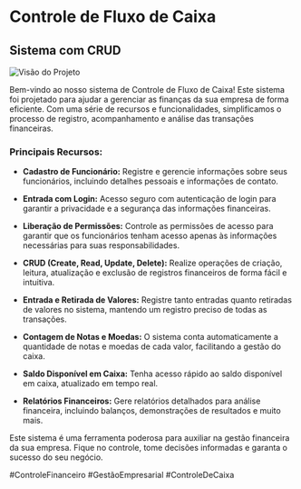 # Controle de Fluxo de Caixa

## Sistema com CRUD

![Visão do Projeto](https://github.com/carlosdesenvolvedor/controlecaixa/blob/main/Contagem%20caixa/src/img/github%20(1).gif)

Bem-vindo ao nosso sistema de Controle de Fluxo de Caixa! Este sistema foi projetado para ajudar a gerenciar as finanças da sua empresa de forma eficiente. Com uma série de recursos e funcionalidades, simplificamos o processo de registro, acompanhamento e análise das transações financeiras.

### Principais Recursos:

- **Cadastro de Funcionário:** Registre e gerencie informações sobre seus funcionários, incluindo detalhes pessoais e informações de contato.

- **Entrada com Login:** Acesso seguro com autenticação de login para garantir a privacidade e a segurança das informações financeiras.

- **Liberação de Permissões:** Controle as permissões de acesso para garantir que os funcionários tenham acesso apenas às informações necessárias para suas responsabilidades.

- **CRUD (Create, Read, Update, Delete):** Realize operações de criação, leitura, atualização e exclusão de registros financeiros de forma fácil e intuitiva.

- **Entrada e Retirada de Valores:** Registre tanto entradas quanto retiradas de valores no sistema, mantendo um registro preciso de todas as transações.

- **Contagem de Notas e Moedas:** O sistema conta automaticamente a quantidade de notas e moedas de cada valor, facilitando a gestão do caixa.

- **Saldo Disponível em Caixa:** Tenha acesso rápido ao saldo disponível em caixa, atualizado em tempo real.

- **Relatórios Financeiros:** Gere relatórios detalhados para análise financeira, incluindo balanços, demonstrações de resultados e muito mais.

Este sistema é uma ferramenta poderosa para auxiliar na gestão financeira da sua empresa. Fique no controle, tome decisões informadas e garanta o sucesso do seu negócio.

#ControleFinanceiro #GestãoEmpresarial #ControleDeCaixa
